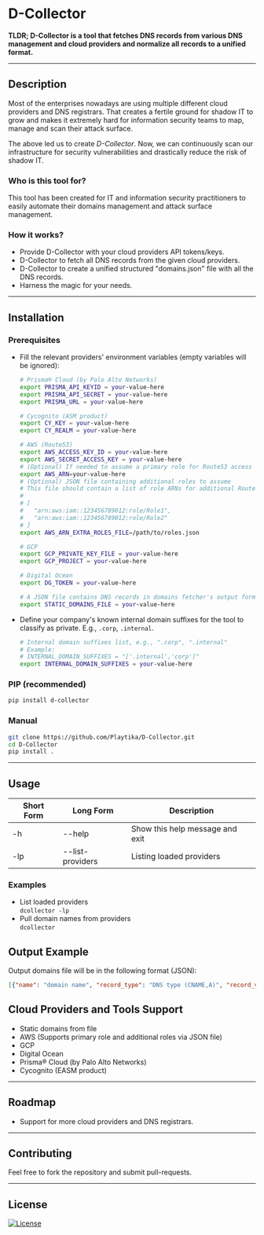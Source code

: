 # D-Collector

**TLDR; D-Collector is a tool that fetches DNS records from various DNS management and cloud providers and
normalize all records to a unified format.**

---

## Description

Most of the enterprises nowadays are using multiple different cloud providers and DNS registrars.
That creates a fertile ground for shadow IT to grow and makes it extremely hard for information security
teams to map, manage and scan their attack surface.

The above led us to create *D-Collector*. Now, we can continuously scan our infrastructure for
security vulnerabilities and drastically reduce the risk of shadow IT.

### Who is this tool for?
This tool has been created for IT and information security practitioners to easily automate their
domains management and attack surface management.

### How it works?

- Provide D-Collector with your cloud providers API tokens/keys.
- D-Collector to fetch all DNS records from the given cloud providers. 
- D-Collector to create a unified structured "domains.json" file with all the DNS records.
- Harness the magic for your needs.

--- 

## Installation
### Prerequisites
- Fill the relevant providers' environment variables (empty variables will be ignored):
  ```bash
  # Prisma® Cloud (by Palo Alto Networks)
  export PRISMA_API_KEYID = your-value-here
  export PRISMA_API_SECRET = your-value-here
  export PRISMA_URL = your-value-here
  
  # Cycognito (ASM product)
  export CY_KEY = your-value-here
  export CY_REALM = your-value-here
  
  # AWS (Route53)
  export AWS_ACCESS_KEY_ID = your-value-here
  export AWS_SECRET_ACCESS_KEY = your-value-here
  # (Optional) If needed to assume a primary role for Route53 access
  export AWS_ARN=your-value-here
  # (Optional) JSON file containing additional roles to assume
  # This file should contain a list of role ARNs for additional Route53 accounts or permissions. Example:
  #
  # [
  #   "arn:aws:iam::123456789012:role/Role1",
  #   "arn:aws:iam::123456789012:role/Role2"
  # ]
  export AWS_ARN_EXTRA_ROLES_FILE=/path/to/roles.json
  
  # GCP
  export GCP_PRIVATE_KEY_FILE = your-value-here
  export GCP_PROJECT = your-value-here
  
  # Digital Ocean
  export DG_TOKEN = your-value-here
  
  # A JSON file contains DNS records in domains fetcher's output format
  export STATIC_DOMAINS_FILE = your-value-here
  ```
- Define your company's known internal domain suffixes for the tool to classify as private.
  E.g., `.corp`, `.internal`.
  ```bash
  # Internal domain suffixes list, e.g., ".corp", ".internal"
  # Example:
  # INTERNAL_DOMAIN_SUFFIXES = "['.internal','corp']"
  export INTERNAL_DOMAIN_SUFFIXES = your-value-here
  ```

### PIP (recommended)
```bash
pip install d-collector
```

### Manual
```bash
git clone https://github.com/Playtika/D-Collector.git
cd D-Collector
pip install .
```
---

## Usage
Short Form    | Long Form            | Description
------------- | -------------------- |-------------
-h            | --help               | Show this help message and exit
-lp            | --list-providers            | Listing loaded providers

### Examples
- List loaded providers\
```dcollector -lp```
- Pull domain names from providers\
```dcollector```

## Output Example
Output domains file will be in the following format (JSON):
```json
[{"name": "domain name", "record_type": "DNS type (CNAME,A)", "record_value": "value (ip,ec2 domain name)", "is_private": "false/true", "source": "provider/dns management tool"}]
```

## Cloud Providers and Tools Support
- Static domains from file
- AWS (Supports primary role and additional roles via JSON file)
- GCP
- Digital Ocean
- Prisma® Cloud (by Palo Alto Networks)
- Cycognito (EASM product)

---
## Roadmap
- Support for more cloud providers and DNS registrars.

---
## Contributing
Feel free to fork the repository and submit pull-requests.

---
## License

[![License](https://img.shields.io/badge/License-Apache_2.0-blue.svg)](https://opensource.org/licenses/Apache-2.0)
